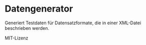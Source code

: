 # Datengenerator
Generiert Testdaten für Datensatzformate, die in einer XML-Datei beschrieben werden.

MIT-Lizenz